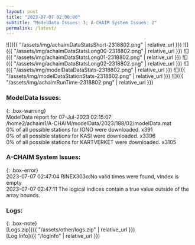 ```yaml
---
layout: post
title: "2023-07-07 02:00:00"
subtitle: "ModelData Issues: 3; A-CHAIM System Issues: 2"
permalink: /latest/
---
```


![]({{ "/assets/img/achaimDataStatsShort-2318802.png" | relative_url }})
![]({{ "/assets/img/achaimDataStatsLong00-2318802.png" | relative_url }})
![]({{ "/assets/img/achaimDataStatsLong01-2318802.png" | relative_url }})
![]({{ "/assets/img/achaimDataStatsLong02-2318802.png" | relative_url }})
![]({{ "/assets/img/modelDataDataStats-2318802.png" | relative_url }})
![]({{ "/assets/img/modelDataStationStats-2318802.png" | relative_url }})
![]({{ "/assets/img/achaimRunTime-2318802.png" | relative_url }})


### ModelData Issues:  
  
{: .box-warning}  
 ModelData report for 07-Jul-2023 02:15:07   
 /home2/achaim1/A-CHAIM/modelData/2023/188/02/modelData.mat   
 0% of all possible stations for IONO were downloaded. x391   
 0% of all possible stations for KASI were downloaded. x3396   
 0% of all possible stations for KARTVERKET were downloaded. x3105   
  
### A-CHAIM System Issues:  
  
{: .box-error}  
2023-07-07 02:47:04 RINEX303o:No valid times were found, vIndex is empty  
2023-07-07 02:47:11 The logical indices contain a true value outside of the array bounds.  

### Logs:  
  
{: .box-note}  
[Logs.zip]({{ "/assets/other/logs.zip" | relative_url }})  
[Log Info]({{ "/logInfo" | relative_url }})  
